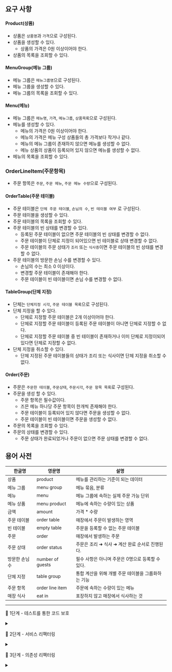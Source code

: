 ## 요구 사항

#### Product(상품)
- 상품은 `상품명`과 `가격`으로 구성된다.
- 상품을 생성할 수 있다.
  - 상품의 가격은 0원 이상이어야 한다.
- 상품의 목록을 조회할 수 있다.

#### MenuGroup(메뉴 그룹)
- 메뉴 그룹은 `메뉴그룹명`으로 구성된다.
- 메뉴 그룹을 생성할 수 있다.
- 메뉴 그룹의 목록을 조회할 수 있다.

#### Menu(메뉴)
- 메뉴 그룹은 `메뉴명`, `가격`, `메뉴그룹`, `상품목록`으로 구성된다.  
- 메뉴를 생성할 수 있다.
  - 메뉴의 가격은 0원 이상이어야 한다.
  - 메뉴의 가격은 메뉴 구성 상품들의 총 가격보다 작거나 같다.
  - 메뉴의 메뉴 그룹이 존재하지 않으면 메뉴를 생성할 수 없다.
  - 메뉴 상품의 상품이 등록되어 있지 않으면 메뉴를 생성할 수 없다.
- 메뉴의 목록을 조회할 수 있다.

### OrderLineItem(주문항목)
- 주문 항목은 `주문`, `주문 메뉴`, `주문 메뉴 수량`으로 구성된다.

#### OrderTable(주문 테이블)
- 주문 테이블은 `단체 주문 테이블`, `손님의 수`, `빈 테이블 여부` 로 구성된다.
- 주문 테이블을 생성할 수 있다.
- 주문 테이블의 목록을 조회할 수 있다.
- 주문 테이블의 빈 상태를 변경할 수 있다.
    - 등록된 주문 테이블이 없으면 주문 테이블의 빈 상태를 변경할 수 없다.
    - 주문 테이블이 단체로 지정이 되어있으면 빈 테이블로 상태 변경할 수 없다.
    - 주문 테이블의 주문 상태가 `조리` 또는 `식사증`이면 주문 테이블의 빈 상태를 변경할 수 없다.
- 주문 테이블의 방문한 손님 수를 변경할 수 있다.
    - 손님의 수는 최소 0 이상이다.
    - 변경할 주문 테이블이 존재해야 한다.
    - 주문 테이블이 빈 테이블이면 손님 수를 변경할 수 없다.

#### TableGroup(단체 지정)
- 단체는 `단체지정 시각`, `주문 테이블 목록`으로 구성된다.
- 단체 지정을 할 수 있다.
  - 단체로 지정할 주문 테이블은 2개 이상이어야 한다.
  - 단체로 지정할 주문 테이블이 등록된 주문 테이블이 아니면 단체로 지정할 수 없다.
  - 단체로 지정할 주문 테이블 중 빈 테이블이 존재하거나 이미 단체로 지정이되어 있다면 단제로 지정할 수 없다.
- 단체 지정을 취소할 수 있다.
    - 단체 지정된 주문 테이블들의 상태가 조리 또는 식사이면 단체 지정을 취소할 수 없다.

#### Order(주문)
- 주문은 `주문한 테이블`, `주문상태`, `주문시각`, `주문 항목 목록`로 구성된다.
- 주문을 생성 할 수 있다.
    - 주문 항목은 필수값이다.
    - 즈믄 메뉴 하나당 주문 항목이 한개씩 존재해야 한다.
    - 주문 테이블이 등록되어 있지 않다면 주문을 생성할 수 없다.
    - 주문 테이블이 빈 테이블이면 주문을 생성할 수 없다.
- 주문의 목록을 조회할 수 있다.
- 주문의 상태를 변경할 수 있다.
  - 주문 상태가 완료되었거나 주문이 없으면 주문 상태를 변경할 수 없다.

## 용어 사전
| 한글명 | 영문명 | 설명 |
| --- | --- | --- |
| 상품 | product | 메뉴를 관리하는 기준이 되는 데이터 |
| 메뉴 그룹 | menu group | 메뉴 묶음, 분류 |
| 메뉴 | menu | 메뉴 그룹에 속하는 실제 주문 가능 단위 |
| 메뉴 상품 | menu product | 메뉴에 속하는 수량이 있는 상품 |
| 금액 | amount | 가격 * 수량 |
| 주문 테이블 | order table | 매장에서 주문이 발생하는 영역 |
| 빈 테이블 | empty table | 주문을 등록할 수 없는 주문 테이블 |
| 주문 | order | 매장에서 발생하는 주문 |
| 주문 상태 | order status | 주문은 조리 ➜ 식사 ➜ 계산 완료 순서로 진행된다. |
| 방문한 손님 수 | number of guests | 필수 사항은 아니며 주문은 0명으로 등록할 수 있다. |
| 단체 지정 | table group | 통합 계산을 위해 개별 주문 테이블을 그룹화하는 기능 |
| 주문 항목 | order line item | 주문에 속하는 수량이 있는 메뉴 |
| 매장 식사 | eat in | 포장하지 않고 매장에서 식사하는 것 |


---

🚀 1단계 - 테스트를 통한 코드 보호
<details>
<summary> </summary>

#### 요구사항1
- kitchenpos 패키지의 코드를 보고 키친포스의 요구 사항을 README.md에 작성한다. 미션을 진행함에 있어 아래 문서를 적극 활용한다.
- https://dooray.com/htmls/guides/markdown_ko_KR.html

#### 요구사항2
- 정리한 키친포스의 요구 사항을 토대로 테스트 코드를 작성한다.   
- 모든 Business Object에 대한 테스트 코드를 작성한다. `@SpringBootTest`를 이용한 통합 테스트 코드 또는 `@ExtendWith(MockitoExtension.class)`를 이용한 단위 테스트 코드를 작성한다.
- https://www.baeldung.com/spring-boot-testing
- https://www.baeldung.com/spring-boot-testresttemplate

#### 프로그래밍 요구 사항
Lombok은 그 강력한 기능만큼 사용상 주의를 요한다.
  * 무분별한 setter 메서드 사용
  * 객체 간에 상호 참조하는 경우 무한 루프에 빠질 가능성
  * Lombok 사용상 주의점(Pitfall)   

이번 과정에서는 Lombok 없이 미션을 진행해 본다.

#### 힌트
`http` 디렉터리의 `.http` 파일(HTTP client)을 보고 어떤 요청을 받는지 참고한다.
  * https://jojoldu.tistory.com/266

```
###
POST {{host}}/api/menu-groups
Content-Type: application/json

{
  "name": "추천메뉴"
}

###
GET {{host}}/api/menus-groups

###
```

- `src/main/resources/db/migration` 디렉터리의 `.sql` 파일을 보고 어떤 관계로 이루어져 있는지 참고한다.
```
id BIGINT(20) NOT NULL AUTO_INCREMENT,
order_table_id BIGINT(20) NOT NULL,
order_status VARCHAR(255) NOT NULL,
ordered_time DATETIME NOT NULL,
PRIMARY KEY (id)
```

```
### 상품

* 상품을 등록할 수 있다.
* 상품의 가격이 올바르지 않으면 등록할 수 없다.
    * 상품의 가격은 0 원 이상이어야 한다.
* 상품의 목록을 조회할 수 있다.
```

**Business Object Test**
```
@ExtendWith(MockitoExtension.class)
public class BoTest {
    @Mock
    private Dao dao;

    @InjectMocks
    private Bo bo;

    @Test
    public void test() {
        given(dao.findById(anyLong()))
                .willReturn(new Object());
    }
}
```

**Controller Test**
```
@WebMvcTest
public class ControllerTest {
    @Autowired
    private MockMvc mockMvc;
    
    @Test
    public void test() {
        webMvc.perform(get("/"))
                .andDo(print())
                .andExpect(status().isOk())
        ;
    }
}
```
</details>



🚀 2단계 - 서비스 리팩터링
<details>
<summary> </summary>

### 요구 사항
단위 테스트하기 어려운 코드와 단위 테스트 가능한 코드를 분리해 단위 테스트 가능한 코드에 대해 단위 테스트를 구현한다.

* Spring Data JPA 사용 시 `spring.jpa.hibernate.ddl-auto=validate` 옵션을 필수로 준다.
* 데이터베이스 스키마 변경 및 마이그레이션이 필요하다면 아래 문서를 적극 활용한다.
* https://meetup.toast.com/posts/173


### 프로그래밍 요구 사항
Lombok은 그 강력한 기능만큼 사용상 주의를 요한다.

* 무분별한 setter 메서드 사용
* 객체 간에 상호 참조하는 경우 무한 루프에 빠질 가능성
* Lombok 사용상 주의점(Pitfall) : https://kwonnam.pe.kr/wiki/java/lombok/pitfall   
이번 과정에서는 Lombok 없이 미션을 진행해 본다.

* 자바 코드 컨벤션을 지키면서 프로그래밍한다.
  * 기본적으로 Google Java Style Guide을 원칙으로 한다.
  * 단, 들여쓰기는 '2 spaces'가 아닌 '4 spaces'로 한다.
* indent(인덴트, 들여쓰기) depth를 2를 넘지 않도록 구현한다. 1까지만 허용한다.
  * 예를 들어 while문 안에 if문이 있으면 들여쓰기는 2이다.
  * 힌트: indent(인덴트, 들여쓰기) depth를 줄이는 좋은 방법은 함수(또는 메서드)를 분리하면 된다.
* 3항 연산자를 쓰지 않는다.
* else 예약어를 쓰지 않는다.
  * else 예약어를 쓰지 말라고 하니 switch/case로 구현하는 경우가 있는데 switch/case도 허용하지 않는다.
  * 힌트: if문에서 값을 반환하는 방식으로 구현하면 else 예약어를 사용하지 않아도 된다.
* 모든 기능을 TDD로 구현해 단위 테스트가 존재해야 한다. 단, UI(System.out, System.in) 로직은 제외
  * 핵심 로직을 구현하는 코드와 UI를 담당하는 로직을 구분한다.
  * UI 로직을 InputView, ResultView와 같은 클래스를 추가해 분리한다.
* 함수(또는 메서드)의 길이가 10라인을 넘어가지 않도록 구현한다.
  * 함수(또는 메소드)가 한 가지 일만 하도록 최대한 작게 만들어라.
* 배열 대신 컬렉션을 사용한다.
* 모든 원시 값과 문자열을 포장한다
* 줄여 쓰지 않는다(축약 금지).
* 일급 컬렉션을 쓴다.
* 모든 엔티티를 작게 유지한다.
* 3개 이상의 인스턴스 변수를 가진 클래스를 쓰지 않는다.

### 비즈니스 로직은 어느 곳에 구현하는 것이 좋을까?
다음과 같은 계층형 아키텍처 기반 하에서 핵심 비즈니스 로직은 어디에 구현하는 것이 맞을까?
![img.png](src/main/resources/image/img.png)
응용 애플리케이션을 개발할 때 TDD, OOP를 적용하려면 핵심 비즈니스 로직을 도메인 객체가 담당하도록 구현하는 것이다.   
즉, 테스트하기 쉬운 부분과 테스트하기 어려운 부분을 분리해 테스트하기 쉬운 부분에 대한 단위 테스트를 구현하고 지속적인 리팩터링을 한다.   

### 힌트
**테스트하기 쉬운 부분과 어려운 부분을 분리**
모델에 비즈니스 로직을 최대한 모으면 순수히 해당 언어의 클래스 문법으로만 작성되고, 그 어떤 프레임워크나 외부 종속 없이도 테스트 가능한 객체가 된다.    
이런 객체는 테스트하기 매우 용이해서 더 많은 테스트 코드를 작성하게 하는 순기능이 있다.

**한 번에 완벽한 설계를 하겠다는 욕심을 버려라.**
초기에는 도메인에 대한 이해도가 낮아 설계 품질이 낮다.    
반복적인 설계와 구현을 통해 도메인에 대한 이해도를 높인다. 도메인에 대한 이해도가 높아야 추상화 수준도 높아진다.   

**모델에 setter 메서드 넣지 않기**
모델에 getter, setter 메서드를 무조건 추가하는 것은 좋지 않은 버릇이다.   
특히 setter 메서드는 도메인의 핵심 개념이나 의도를 코드에서 사라지게 한다.   
setter 메서드의 또 다른 문제는 도메인 객체를 생성할 때 완전한 상태가 아닐 수도 있다는 것이다.   
도메인 객체가 불완전한 상태로 사용되는 것을 막으려면 생성 시점에 필요한 것을 전달해 주어야 한다.
```
changeShippingInfo() vs setShippingInfo()
completePayment() vs setOrderState()
```

</details>



🚀 3단계 - 의존성 리팩터링
<details>
<summary> </summary>

#### 요구사항
이전 단계에서 객체 지향 설계를 의식하였다면 아래의 문제가 존재한다. 의존성 관점에서 설계를 검토해 본다.

* 메뉴의 이름과 가격이 변경되면 주문 항목도 함께 변경된다. 메뉴 정보가 변경되더라도 주문 항목이 변경되지 않게 구현한다.
* 클래스 간의 방향도 중요하고 패키지 간의 방향도 중요하다. 클래스 사이, 패키지 사이의 의존 관계는 단방향이 되도록 해야 한다.
* 데이터베이스 스키마 변경 및 마이그레이션이 필요하다면 아래 문서를 적극 활용한다.
  - https://meetup.toast.com/posts/173

#### 프로그래밍 요구 사항
Lombok은 그 강력한 기능만큼 사용상 주의를 요한다.
* 무분별한 setter 메서드 사용
  * 객체 간에 상호 참조하는 경우 무한 루프에 빠질 가능성
  * Lombok 사용상 주의점(Pitfall) -> https://kwonnam.pe.kr/wiki/java/lombok/pitfall

이번 과정에서는 Lombok 없이 미션을 진행해 본다.

#### 힌트
* 함께 생성되고 함께 삭제되는 객체들을 함께 묶어라
* 불변식을 지켜야 하는 객체들을 함께 묶어라
* 가능하면 분리하라

연관 관계는 다양하게 구현할 수 있다.

* 직접 참조 (객체 참조를 이용한 연관 관계)
* 간접 참조 (리포지토리를 통한 탐색)


**도메인 이벤트**
**강한 결합**
![img.png](src/main/resources/image/img_4.png)
`UserService`에 `KakaotalkSender`와 `LineSender`가 더 추가되면 어떻게 될까?

![img_1.png](src/main/resources/image/img_1.png)

**느슨한 결합과 강한 결합**
* 외부 서비스가 정상이 아닐 경우 트랜잭션 처리를 어떻게 해야 할지 애매
* 외부 서비스 성능에 직접적인 영향을 받는 문제가 있다.
* 도메인 객체에 서비스를 전달하면 추가로 설계상 문제가 나타날 수 있다.
* 도메인 객체에 서비스를 전달할 떄 또 다른 문제는 기능을 추가할 때 발생한다.
* 비동기 이벤트를 사용하면 두 시스템 간의 결합을 크게 낮출 수 있다.

**이벤트**
* 이벤트가 발생한다는 것은 상태가 변경됐다는 것을 의미한다.
* 도메인 모델에서도 UI 컴포넌트와 유사하게 도메인의 상태 변경을 이벤트로 표현할 수 있다.
* 보통 '~할 때', '~가 발생하면', '만약 ~하면'과 같은 요구사항은 도메인의 상태 변경과 관련된 경우가 많고 이런 요구사항을 이벤트를 이용해서 구현할 수 있다.
![img_2.png](src/main/resources/image/img_2.png)

* 도메인 모델에서 이벤트 주체는 엔티티, 밸류, 도메인 서비스와 같은 도메인 객체이다.
* 도메인 객체는 도메인 로직을 실행해서 상태가 바뀌면 관련 이벤트를 발생한다.
* 이벤트 핸들러(handler)는 이벤트 생성 주체가 발생한 이벤트에 반응한다.
* 이벤트 핸들러는 생성 주체가 발생한 이벤트를 전달받아 이벤트에 담긴 데이터를 이용해서 원하는 기능을 실행한다.
* 이벤트 생성 주체와 이벤트 핸들러를 연결해 주는 것이 이벤트 디스패처(dispatcher)이다.
* 이벤트를 전달받은 디스패처는 해당 이벤트를 처리할 수 있는 핸들러에 이벤트를 전파한다.

**이벤트의 구성**
* 이벤트는 현재 기준으로 (바로 직전이라도) 과거에 벌어진 것을 표현하기 때문에 이벤트 이름에는 과거 시제를 사용한다.
* 이벤트는 이벤트 핸들러가 작업을 수행하는 데 필요한 최소한의 데이터를 담아야 한다.

**이벤트 용도**
* 도메인의 상태가 바뀔 때 다른 후처리를 해야 할 경우 후처리를 실행하기 위한 트리거로 이벤트를 사용할 수 있다.
* 이벤트의 두 번째 용도는 서로 다른 시스템 간의 데이터 동기화이다.

**이벤트 장점**
* 서로 다른 도메인 로직이 섞이는 것을 방지할 수 있다.
* 이벤트 핸들러를 사용하면 기능 확장도 용이하다.

** 비동기 이벤트 처리 **
* 로컬 핸들러를 비동기로 실행하기
* 메시지 큐를 사용하기
* 이벤트 저장소와 이벤트 포워더 사용하기
* 이벤트 저장소와 이벤트 제공 API 사용하기

**Spring Events**
![img_3.png](src/main/resources/image/img_3.png)

**ApplicationEventPublisher**
* 이벤트 프로그래밍에 필요한 인터페이스 제공
* ApplicationEvent 상속 (4.2 이전)
* ApplicationEventPublisher.publishEvent();
* ApplicationEventPublisherAware

**이벤트 핸들러**
* ApplicationListener 상속 (4.2 이전)
* @EventListener
* @Order
* @Async (@EnableAsync)
</details>
